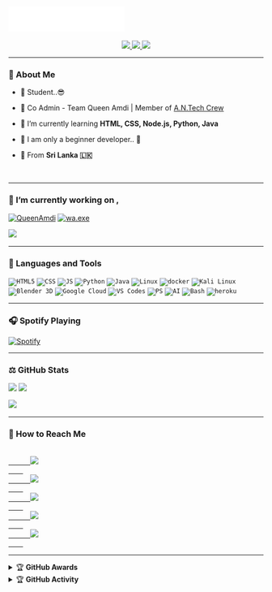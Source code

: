 <img src="sinhalaya.svg"></img>

<p align="center">
  <a href="https://github.com/SinhalayaCreator">
    <img src="https://komarev.com/ghpvc/?username=SinhalayaCreator&label=Profile%20views&color=blue&label=Profile+Views&style=plastic">
  </a>
  <a href="https://github.com/SinhalayaCreator?tab=stars">
    <img src="https://img.shields.io/github/stars/SinhalayaCreator?color=#60ff00&label=Stars&style=plastic">
  </a>
  <a href="https://github.com/SinhalayaCreator?tab=followers">
    <img src="https://img.shields.io/github/followers/SinhalayaCreator?color=ff0000&label=Followers&style=plastic">
  </a>  
</p>

---

### 👾 About Me

- 🎲 Student..😎
- 💎 Co Admin - Team Queen Amdi | Member of [A.N.Tech Crew](https://github.com/orgs/AN-Tech-Crew)

- 🌱 I’m currently learning **HTML, CSS, Node.js, Python, Java**

- 💫 I am only a beginner developer.. 🌆

- 🌿 From **Sri Lanka 🇱🇰**
<br>

---

### 🔭 I’m currently working on , 
<p>
  <a href="https://github.com/BlackAmda/QueenAmdi"><img width="282" src="https://denvercoder1-github-readme-stats.vercel.app/api/pin/?username=BlackAmda&repo=QueenAmdi&theme=highcontrast&bg_color=1F222E&title_color=CEFF00&icon_color=F8D866&hide_border=false&show_icons=true" alt="QueenAmdi"></a>
  <a href="https://github.com/Dinaaofficial/wa.exe"><img width="282" src="https://denvercoder1-github-readme-stats.vercel.app/api/pin/?username=SinhalayaCreator&repo=QueenZellie&theme=highcontrast&bg_color=1F222E&title_color=CEFF00&icon_color=F8D866&hide_border=false&show_icons=true" alt="wa.exe"></a>
</p>
<p>
  <a href="https://github.com/SinhalayaCreator?tab=repositories"><img src="https://custom-icon-badges.herokuapp.com/badge/All Repositories-blue.svg?logo=repo"></a>
</p>

---

### 💫 Languages and Tools 
<p>
  <code><img width="40px" src="https://img.icons8.com/color/48/000000/html-5.png" title="HTML5"></code>
  <code><img width="40px" src="https://img.icons8.com/color/50/000000/css3.png" title="CSS"></code>
  <code><img width="40px" src="https://img.icons8.com/fluency/48/000000/node-js.png" title="JS"></code>
  <code><img width="40px" src="https://img.icons8.com/color/48/000000/python--v1.png" title="Python"></code>
  <code><img width="40px" src="https://img.icons8.com/color/48/000000/java-coffee-cup-logo--v1.png" title="Java"></code>
  <code><img width="40px" src="https://img.icons8.com/color/48/000000/linux--v1.png" title="Linux"></code>
  <code><img width="40px" src="https://img.icons8.com/color/48/000000/docker.png" title="docker"></code>
  <code><img width="40px" src="https://img.icons8.com/color/48/000000/kali-linux.png" title="Kali Linux"></code>
  <code><img width="40px" src="https://img.icons8.com/color/48/000000/blender-3d.png" title="Blender 3D"></code>
  <code><img width="40px" src="https://img.icons8.com/color/48/000000/google-cloud.png" title="Google Cloud"></code>
  <code><img width="40px" src="https://img.icons8.com/color/48/000000/visual-studio-code-2019.png" title="VS Codes"></code>
  <code><img width="40px" src="https://img.icons8.com/color/48/000000/adobe-photoshop--v1.png" title="PS"></code>
  <code><img width="40px" src="https://img.icons8.com/color/48/000000/adobe-illustrator--v1.png" title="AI"></code>
  <code><img width="40px" src="https://img.icons8.com/color/48/000000/git.png" title="Bash"></code>
  <code><img width="40px" src="https://img.icons8.com/color/48/000000/heroku.png" title="heroku"></code>
</p>

---

### 🎧 Spotify Playing

[![Spotify](https://black-amda.vercel.app/api/spotify)](https://open.spotify.com/user/byk2qmulgj77v7sjv55pl0jjy)

---

  
### ⚖️ GitHub Stats

<img height="150px" src="https://github-readme-streak-stats.herokuapp.com?user=SinhalayaCreator&theme=chartreuse-dark&hide_border=true&date_format=j%20M%5B%20Y%5D&stroke=0FE4FF"> <img height="150px" src="https://github-readme-stats.vercel.app/api?username=SinhalayaCreator&show_icons=true&theme=chartreuse-dark&hide_border=true">

<img height="150px" src="https://github-readme-stats.vercel.app/api/top-langs/?username=SinhalayaCreator&layout=compact&theme=chartreuse-dark&hide_border=true">

---

### 🌈 How to Reach Me

<p>
  <a href="https://instagram.com/sinhalaya_official_">
    <code>
      <img width="30px" src="https://www.vectorlogo.zone/logos/instagram/instagram-icon.svg">
    </code>
  </a> 
  <a href="https://facebook.com/sinhalayaofficial">
    <code>
      <img width="30px" src="https://www.vectorlogo.zone/logos/facebook/facebook-tile.svg">
    </code>
  </a> 
  <a href="wa.me/+94719077818">
    <code>
      <img width="30px" src="https://www.vectorlogo.zone/logos/whatsapp/whatsapp-tile.svg">
    </code>
  </a> 
  <a href="t.me/sasmithaaaaa">
    <code>
      <img width="30px" src="https://www.vectorlogo.zone/logos/telegram/telegram-tile.svg">
    </code>
  </a> 
  <a href="https://www.snapchat.com/add/sasmitha7603">
    <code>
      <img width="30px" src="https://www.vectorlogo.zone/logos/snapchat/snapchat-tile.svg">
    </code>
  </a>
</p>

---

<details>
    <summary>
      &#127942 <b>GitHub Awards</b>
    </summary><br/>
      
  ![Github Trophy](https://github-profile-trophy.vercel.app/?username=SinhalayaCreator)
</details>

<details>
    <summary>
      &#127942 <b>GitHub Activity</b>
    </summary><br/>
  
  ![Metrics](https://metrics.lecoq.io/SinhalayaCreator?template=classic&isocalendar=1&languages=1&gists=1&isocalendar.duration=half-year&languages.limit=8&languages.sections=most-used&languages.colors=github&languages.threshold=0%25&languages.indepth=false&languages.analysis.timeout=15&languages.categories=markup%2C%20programming&languages.recent.categories=markup%2C%20programming&languages.recent.load=300&languages.recent.days=14&config.timezone=Asia%2FColombo)

</details>

